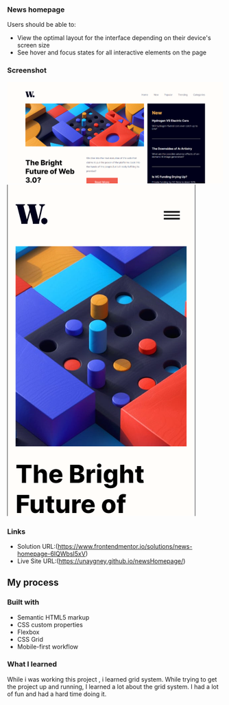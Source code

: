 


### News homepage

Users should be able to:

- View the optimal layout for the interface depending on their device's screen size
- See hover and focus states for all interactive elements on the page

### Screenshot

![Desktop](./screenshots/desktop.png)
![Mobile](./screenshots/mobile.png)



### Links

- Solution URL:(https://www.frontendmentor.io/solutions/news-homepage-6IQWbsI5xV)
- Live Site URL:(https://unaygney.github.io/newsHomepage/)

## My process

### Built with

- Semantic HTML5 markup
- CSS custom properties
- Flexbox
- CSS Grid
- Mobile-first workflow




### What I learned

While i was working this project , i learned grid system. While trying to get the project up and running, I learned a lot about the grid system. I had a lot of fun and had a hard time doing it.

